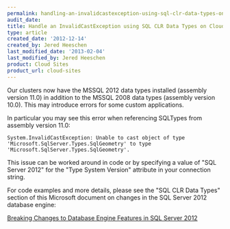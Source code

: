 ```yaml
---
permalink: handling-an-invalidcastexception-using-sql-clr-data-types-on-cloud-sites/
audit_date:
title: Handle an InvalidCastException using SQL CLR Data Types on Cloud Sites
type: article
created_date: '2012-12-14'
created_by: Jered Heeschen
last_modified_date: '2013-02-04'
last_modified_by: Jered Heeschen
product: Cloud Sites
product_url: cloud-sites
---
```


Our clusters now have the MSSQL 2012 data types installed (assembly version 11.0) in addition 
to the MSSQL 2008 data types (assembly version 10.0).  This may introduce errors for some 
custom applications.

In particular you may see this error when referencing SQLTypes from assembly version 11.0:

    System.InvalidCastException: Unable to cast object of type 'Microsoft.SqlServer.Types.SqlGeometry' to type 'Microsoft.SqlServer.Types.SqlGeometry'.

This issue can be worked around in code or by specifying a value of "SQL Server 2012" for 
the "Type System Version" attribute in your connection string.

For code examples and more details, please see the "SQL CLR Data Types" section of this 
Microsoft document on changes in the SQL Server 2012 database engine:

[Breaking Changes to Database Engine Features in SQL Server 2012](http://msdn.microsoft.com/en-us/library)
